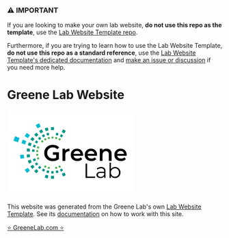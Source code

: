 ### ⚠️ IMPORTANT 

If you are looking to make your own lab website, **do not use this repo as the template**, use the [Lab Website Template repo](https://github.com/greenelab/lab-website-template).

Furthermore, if you are trying to learn how to use the Lab Website Template, **do not use this repo as a standard reference**, use the [Lab Website Template's dedicated documentation](https://github.com/greenelab/lab-website-template/wiki) and [make an issue or discussion](https://github.com/greenelab/lab-website-template/wiki/Support) if you need more help.

# Greene Lab Website

<img height="200" src="https://raw.githubusercontent.com/greenelab/brand/master/text/for-light-bg.png?raw=true" alt="Lab Website Template">

This website was generated from the Greene Lab's own [Lab Website Template](https://github.com/greenelab/lab-website-template).
See its [documentation](https://github.com/greenelab/lab-website-template/wiki) on how to work with this site.

[⭐ GreeneLab.com ⭐](https://greenelab.com/)
